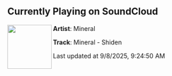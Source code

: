 ## Currently Playing on SoundCloud

[<img align="left" width="100" src="https://i1.sndcdn.com/artworks-bZZwz2XkIRrGjlTU-lrtN8g-t500x500.png">](https://soundcloud.com/dnbranger/mineral-shiden?in=saxurn/sets/domestic/)

**Artist**: Mineral 

**Track**: Mineral - Shiden

Last updated at 9/8/2025, 9:24:50 AM
